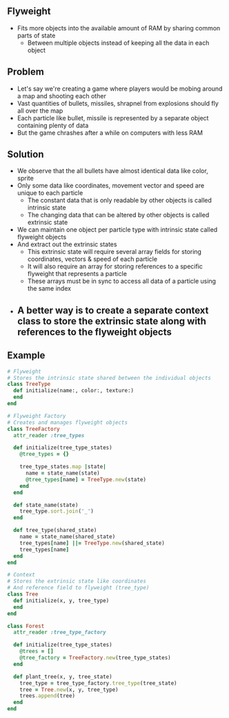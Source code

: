 ## Flyweight
- Fits more objects into the available amount of RAM by sharing common parts of state
  - Between multiple objects instead of keeping all the data in each object

## Problem
- Let's say we're creating a game where players would be mobing around a map and shooting each other
- Vast quantities of bullets, missiles, shrapnel from explosions should fly all over the map
- Each particle like bullet, missile is represented by a separate object containing plenty of data
- But the game chrashes after a while on computers with less RAM

## Solution
- We observe that the all bullets have almost identical data like color, sprite
- Only some data like coordinates, movement vector and speed are unique to each particle
  - The constant data that is only readable by other objects is called intrinsic state
  - The changing data that can be altered by other objects is called extrinsic state
- We can maintain one object per particle type with intrinsic state called flyweight objects
- And extract out the extrinsic states
  - This extrinsic state will require several array fields for storing coordinates, vectors & speed of each particle
  - It will also require an array for storing references to a specific flyweight that represents a particle
  - These arrays must be in sync to access all data of a particle using the same index
- A better way is to create a separate context class to store the extrinsic state along with references to the flyweight objects
  -

## Example
```rb
# Flyweight
# Stores the intrinsic state shared between the individual objects
class TreeType
  def initialize(name:, color:, texture:)
  end
end

# Flyweight Factory
# Creates and manages flyweight objects
class TreeFactory
  attr_reader :tree_types

  def initialize(tree_type_states)
    @tree_types = {}

    tree_type_states.map |state|
      name = state_name(state)
      @tree_types[name] = TreeType.new(state)
    end
  end

  def state_name(state)
    tree_type.sort.join('_')
  end

  def tree_type(shared_state)
    name = state_name(shared_state)
    tree_types[name] ||= TreeType.new(shared_state)
    tree_types[name]
  end
end

# Context
# Stores the extrinsic state like coordinates
# And reference field to flyweight (tree_type)
class Tree
  def initialize(x, y, tree_type)
  end
end

class Forest
  attr_reader :tree_type_factory

  def initialize(tree_type_states)
    @trees = []
    @tree_factory = TreeFactory.new(tree_type_states)
  end

  def plant_tree(x, y, tree_state)
    tree_type = tree_type_factory.tree_type(tree_state)
    tree = Tree.new(x, y, tree_type)
    trees.append(tree)
  end
end
```
